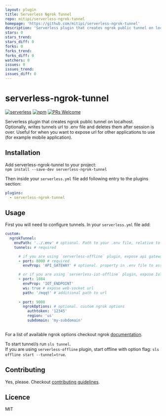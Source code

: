 ```yaml
---
layout: plugin
title: Serverless Ngrok Tunnel
repo: mitipi/serverless-ngrok-tunnel
homepage: 'https://github.com/mitipi/serverless-ngrok-tunnel'
description: 'Serverless plugin that creates ngrok public tunnel on localhost'
stars: 0
stars_trend: 
stars_diff: 0
forks: 0
forks_trend: 
forks_diff: 0
watchers: 0
issues: 0
issues_trend: 
issues_diff: 0
---
```



# serverless-ngrok-tunnel
[![serverless](http://public.serverless.com/badges/v3.svg)](http://www.serverless.com)
[![npm](https://img.shields.io/npm/v/serverless-ngrok-tunnel.svg)](https://www.npmjs.com/package/serverless-ngrok-tunnel)
[![PRs Welcome](https://img.shields.io/badge/PRs-welcome-brightgreen.svg)](#contributing)

Serverless plugin that creates ngrok public tunnel on localhost.  
Optionally, writes tunnels url to .env file and deletes them after session is over. Useful for when you want to expose url for other applications to use (for example mobile application).

## Installation

Add serverless-ngrok-tunnel to your project:  
`npm install --save-dev serverless-ngrok-tunnel`  

Then inside your `serverless.yml` file add following entry to the plugins section:  
```yaml
plugins:
  - serverless-ngrok-tunnel
```

## Usage

First you will need to configure tunnels. In your `serverless.yml` file add:
```yaml
custom:
  ngrokTunnel:
    envPath: '../.env' # optional. Path to your .env file, relative to serverless.yml file
    tunnels: # required

      # if you are using `serverless-offline` plugin, expose api gateway
      - port: 8000 # required
        envProp: 'API_GATEWAY' # optional. property in .env file to assign url value to

      # or if you are using `serverless-iot-offline` plugin, expose IoT endpoint
      - port: 1884
        envProp: 'IOT_ENDPOINT'
        ws: true # expose web-socket url
        path: '/mqqt' # additional path to url
        
      - port: 9000
        ngrokOptions: # optional. custom ngrok options
          authtoken: '12345'
          region: 'us'
          subdomain: 'my-subdomain'
          
```
For a list of available ngrok options checkout ngrok [documentation](https://github.com/bubenshchykov/ngrok#options).  

To start tunnel/s run `sls tunnel`.  
If you are using `serverless-offline` plugin, start offline with option flag: `sls offline start --tunnel=true`.

## Contributing

Yes, please. Checkout [contributing guidelines](./CONTRIBUTING.md).

## Licence

MIT
